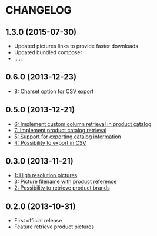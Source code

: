 # CHANGELOG

## 1.3.0 (2015-07-30)

 - Updated pictures links to provide faster downloads
 - Updated bundled composer
 - .....


## 0.6.0 (2013-12-23)

- [8: Charset option for CSV export](https://github.com/belgattitude/openstore-client/issues/8)


## 0.5.0 (2013-12-21)

- [6: Implement custom column retrieval in product catalog](https://github.com/belgattitude/openstore-client/issues/6)
- [7: Implement product catalog retrieval](https://github.com/belgattitude/openstore-client/issues/7)
- [5: Support for exporting catalog information](https://github.com/belgattitude/openstore-client/issues/5)
- [4: Possibility to export in CSV](https://github.com/belgattitude/openstore-client/issues/4)

## 0.3.0 (2013-11-21)

- [1: High resolution pictures](https://github.com/belgattitude/openstore-client/issues/1)
- [3: Picture filename with product reference](https://github.com/belgattitude/openstore-client/issues/3)
- [2: Possibility to retrieve product brands](https://github.com/belgattitude/openstore-client/issues/2)

## 0.2.0 (2013-10-31)

- First official release 
- Feature retrieve product pictures
